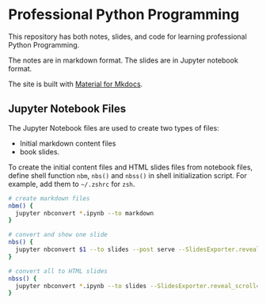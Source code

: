 # Professional Python Programming

This repository has both notes, slides, and code for learning professional Python Programming.

The notes are in markdown format. The slides are in Jupyter notebook format.

The site is built with [Material for Mkdocs](https://squidfunk.github.io/mkdocs-material/).

## Jupyter Notebook Files

The Jupyter Notebook files are used to create two types of files:

- Initial markdown content files
- book slides.

To create the initial content files and HTML slides files from notebook files, define shell function `nbm`, `nbs()` and `nbss()` in shell initialization script. For example, add them to `~/.zshrc` for `zsh`.

```sh
# create markdown files
nbm() {
  jupyter nbconvert *.ipynb --to markdown
}

# convert and show one slide
nbs() {
  jupyter nbconvert $1 --to slides --post serve --SlidesExporter.reveal_scroll=True
}

# convert all to HTML slides
nbss() {
  jupyter nbconvert *.ipynb --to slides --SlidesExporter.reveal_scroll=True
}
```
